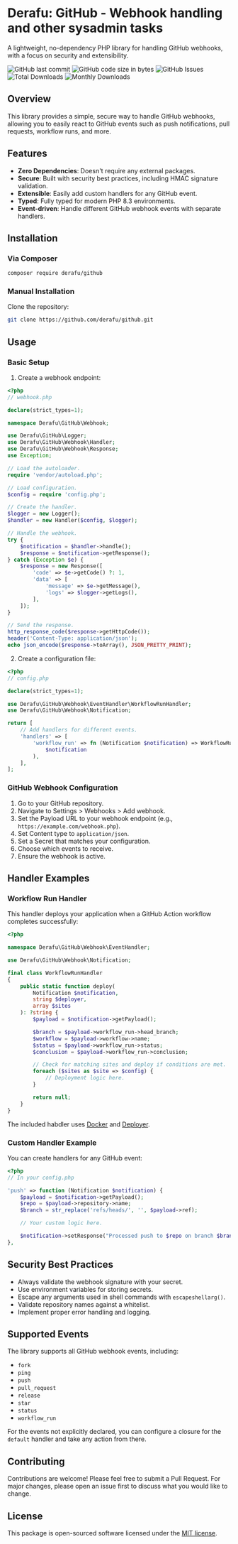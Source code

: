 # Derafu: GitHub - Webhook handling and other sysadmin tasks

A lightweight, no-dependency PHP library for handling GitHub webhooks, with a focus on security and extensibility.

![GitHub last commit](https://img.shields.io/github/last-commit/derafu/github/main)
![GitHub code size in bytes](https://img.shields.io/github/languages/code-size/derafu/github)
![GitHub Issues](https://img.shields.io/github/issues-raw/derafu/github)
![Total Downloads](https://poser.pugx.org/derafu/github/downloads)
![Monthly Downloads](https://poser.pugx.org/derafu/github/d/monthly)

## Overview

This library provides a simple, secure way to handle GitHub webhooks, allowing you to easily react to GitHub events such as push notifications, pull requests, workflow runs, and more.

## Features

- **Zero Dependencies**: Doesn't require any external packages.
- **Secure**: Built with security best practices, including HMAC signature validation.
- **Extensible**: Easily add custom handlers for any GitHub event.
- **Typed**: Fully typed for modern PHP 8.3 environments.
- **Event-driven**: Handle different GitHub webhook events with separate handlers.

## Installation

### Via Composer

```bash
composer require derafu/github
```

### Manual Installation

Clone the repository:

```bash
git clone https://github.com/derafu/github.git
```

## Usage

### Basic Setup

1. Create a webhook endpoint:

```php
<?php
// webhook.php

declare(strict_types=1);

namespace Derafu\GitHub\Webhook;

use Derafu\GitHub\Logger;
use Derafu\GitHub\Webhook\Handler;
use Derafu\GitHub\Webhook\Response;
use Exception;

// Load the autoloader.
require 'vendor/autoload.php';

// Load configuration.
$config = require 'config.php';

// Create the handler.
$logger = new Logger();
$handler = new Handler($config, $logger);

// Handle the webhook.
try {
    $notification = $handler->handle();
    $response = $notification->getResponse();
} catch (Exception $e) {
    $response = new Response([
        'code' => $e->getCode() ?: 1,
        'data' => [
            'message' => $e->getMessage(),
            'logs' => $logger->getLogs(),
        ],
    ]);
}

// Send the response.
http_response_code($response->getHttpCode());
header('Content-Type: application/json');
echo json_encode($response->toArray(), JSON_PRETTY_PRINT);
```

2. Create a configuration file:

```php
<?php
// config.php

declare(strict_types=1);

use Derafu\GitHub\Webhook\EventHandler\WorkflowRunHandler;
use Derafu\GitHub\Webhook\Notification;

return [
    // Add handlers for different events.
    'handlers' => [
        'workflow_run' => fn (Notification $notification) => WorkflowRunHandler::deploy(
            $notification
        ),
    ],
];
```

### GitHub Webhook Configuration

1. Go to your GitHub repository.
2. Navigate to Settings > Webhooks > Add webhook.
3. Set the Payload URL to your webhook endpoint (e.g., `https://example.com/webhook.php`).
4. Set Content type to `application/json`.
5. Set a Secret that matches your configuration.
6. Choose which events to receive.
7. Ensure the webhook is active.

## Handler Examples

### Workflow Run Handler

This handler deploys your application when a GitHub Action workflow completes successfully:

```php
<?php

namespace Derafu\GitHub\Webhook\EventHandler;

use Derafu\GitHub\Webhook\Notification;

final class WorkflowRunHandler
{
    public static function deploy(
        Notification $notification,
        string $deployer,
        array $sites
    ): ?string {
        $payload = $notification->getPayload();

        $branch = $payload->workflow_run->head_branch;
        $workflow = $payload->workflow->name;
        $status = $payload->workflow_run->status;
        $conclusion = $payload->workflow_run->conclusion;

        // Check for matching sites and deploy if conditions are met.
        foreach ($sites as $site => $config) {
            // Deployment logic here.
        }

        return null;
    }
}
```

The included habdler uses [Docker](https://derafu.org/docker-php-caddy-server/) and [Deployer](https://derafu.org/deployer/).

### Custom Handler Example

You can create handlers for any GitHub event:

```php
<?php
// In your config.php

'push' => function (Notification $notification) {
    $payload = $notification->getPayload();
    $repo = $payload->repository->name;
    $branch = str_replace('refs/heads/', '', $payload->ref);

    // Your custom logic here.

    $notification->setResponse("Processed push to $repo on branch $branch.");
},
```

## Security Best Practices

- Always validate the webhook signature with your secret.
- Use environment variables for storing secrets.
- Escape any arguments used in shell commands with `escapeshellarg()`.
- Validate repository names against a whitelist.
- Implement proper error handling and logging.

## Supported Events

The library supports all GitHub webhook events, including:

- `fork`
- `ping`
- `push`
- `pull_request`
- `release`
- `star`
- `status`
- `workflow_run`

For the events not explicitly declared, you can configure a closure for the `default` handler and take any action from there.

## Contributing

Contributions are welcome! Please feel free to submit a Pull Request. For major changes, please open an issue first to discuss what you would like to change.

## License

This package is open-sourced software licensed under the [MIT license](https://opensource.org/licenses/MIT).
